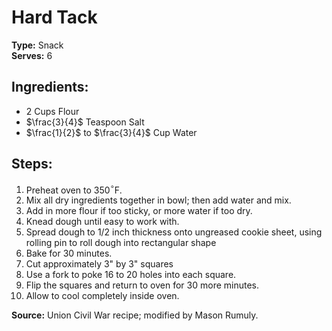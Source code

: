 # Hard Tack

**Type:** Snack\
**Serves:** 6

## Ingredients:
- 2 Cups Flour
- $\frac{3}{4}$ Teaspoon Salt
- $\frac{1}{2}$ to $\frac{3}{4}$ Cup Water

## Steps:
1. Preheat oven to 350$^\circ$F.
2. Mix all dry ingredients together in bowl; then add water and mix.
3. Add in more flour if too sticky, or more water if too dry.
4. Knead dough until easy to work with.
5. Spread dough to 1/2 inch thickness onto ungreased cookie sheet, using rolling pin to roll dough into rectangular shape
6. Bake for 30 minutes.
7. Cut approximately 3" by 3" squares
8. Use a fork to poke 16 to 20 holes into each square.
9. Flip the squares and return to oven for 30 more minutes.
10. Allow to cool completely inside oven.


**Source:** Union Civil War recipe; modified by Mason Rumuly.
